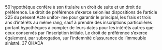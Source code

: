 50’hypothèque confère à son titulaire un droit de suite et un droit de préférence.
Le droit de préférence s’exerce selon les dispositions de l’article 225 du présent Acte unifor-
me pour garantir le principal, les frais et trois ans d’intérêts au même rang, sauf à prendre des
inscriptions particulières portant hypothèques à compter de leurs dates pour les intérêts autres
que ceux conservés par l’inscription initiale.
Le droit de préférence s’exerce également, par subrogation, sur l’indemnité d’assurance de
l’immeuble sinistré.
37
OHADA